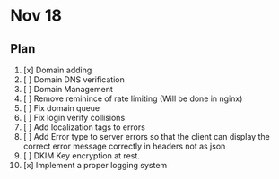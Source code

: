 # Nov 18

## Plan

1. [x] Domain adding
2. [ ] Domain DNS verification
3. [ ] Domain Management
4. [ ] Remove reminince of rate limiting (Will be done in nginx)
5. [ ] Fix domain queue
6. [ ] Fix login verify collisions
7. [ ] Add localization tags to errors
8. [ ] Add Error type to server errors so that the client can display the correct error message correctly in headers not as json
9. [ ] DKIM Key encryption at rest.
10. [x] Implement a proper logging system